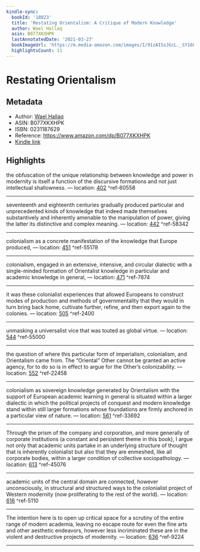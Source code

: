 ```yaml
---
kindle-sync:
  bookId: '18023'
  title: 'Restating Orientalism: A Critique of Modern Knowledge'
  author: Wael Hallaq
  asin: B077XKXHPK
  lastAnnotatedDate: '2021-03-27'
  bookImageUrl: 'https://m.media-amazon.com/images/I/91zAISsJGcL._SY160.jpg'
  highlightsCount: 11
---
```

# Restating Orientalism
## Metadata
* Author: [Wael Hallaq](https://www.amazon.comundefined)
* ASIN: B077XKXHPK
* ISBN: 0231187629
* Reference: https://www.amazon.com/dp/B077XKXHPK
* [Kindle link](kindle://book?action=open&asin=B077XKXHPK)

## Highlights
the obfuscation of the unique relationship between knowledge and power in modernity is itself a function of the discursive formations and not just intellectual shallowness. — location: [402](kindle://book?action=open&asin=B077XKXHPK&location=402) ^ref-60558

---
seventeenth and eighteenth centuries gradually produced particular and unprecedented kinds of knowledge that indeed made themselves substantively and inherently amenable to the manipulation of power, giving the latter its distinctive and complex meaning. — location: [442](kindle://book?action=open&asin=B077XKXHPK&location=442) ^ref-58342

---
colonialism as a concrete manifestation of the knowledge that Europe produced, — location: [451](kindle://book?action=open&asin=B077XKXHPK&location=451) ^ref-55178

---
colonialism, engaged in an extensive, intensive, and circular dialectic with a single-minded formation of Orientalist knowledge in particular and academic knowledge in general, — location: [471](kindle://book?action=open&asin=B077XKXHPK&location=471) ^ref-7874

---
it was these colonialist experiences that allowed Europeans to construct modes of production and methods of governmentality that they would in turn bring back home, cultivate further, refine, and then export again to the colonies. — location: [505](kindle://book?action=open&asin=B077XKXHPK&location=505) ^ref-2400

---
unmasking a universalist vice that was touted as global virtue. — location: [544](kindle://book?action=open&asin=B077XKXHPK&location=544) ^ref-55000

---
the question of where this particular form of imperialism, colonialism, and Orientalism came from. The “Oriental” Other cannot be granted an active agency, for to do so is in effect to argue for the Other’s colonizability. — location: [552](kindle://book?action=open&asin=B077XKXHPK&location=552) ^ref-22458

---
colonialism as sovereign knowledge generated by Orientalism with the support of European academic learning in general is situated within a larger dialectic in which the political projects of conquest and modern knowledge stand within still larger formations whose foundations are firmly anchored in a particular view of nature. — location: [561](kindle://book?action=open&asin=B077XKXHPK&location=561) ^ref-33692

---
Through the prism of the company and corporation, and more generally of corporate institutions (a constant and persistent theme in this book), I argue not only that academic units partake in an underlying structure of thought that is inherently colonialist but also that they are enmeshed, like all corporate bodies, within a larger condition of collective sociopathology. — location: [613](kindle://book?action=open&asin=B077XKXHPK&location=613) ^ref-45076

---
academic units of the central domain are connected, however unconsciously, in structural and structured ways to the colonialist project of Western modernity (now proliferating to the rest of the world). — location: [616](kindle://book?action=open&asin=B077XKXHPK&location=616) ^ref-5110

---
The intention here is to open up critical space for a scrutiny of the entire range of modern academia, leaving no escape route for even the fine arts and other aesthetic endeavors, however less incriminated these are in the violent and destructive projects of modernity. — location: [636](kindle://book?action=open&asin=B077XKXHPK&location=636) ^ref-9224

---
